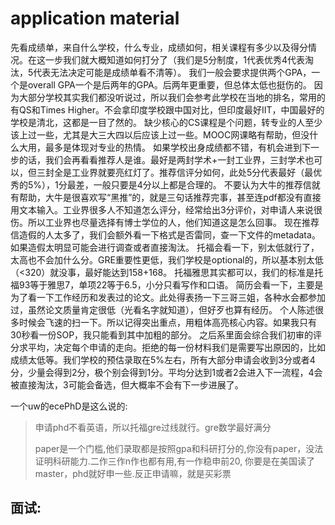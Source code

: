 # application material

先看成绩单，来自什么学校，什么专业，成绩如何，相关课程有多少以及得分情况。在这一步我们就大概知道如何打分了（我们是5分制度，1代表优秀4代表淘汰，5代表无法决定可能是成绩单看不清等）。
我们一般会要求提供两个GPA，一个是overall GPA一个是后两年的GPA。后两年更重要，但总体太低也挺伤的。
因为大部分学校其实我们都没听说过，所以我们会参考此学校在当地的排名，常用的有QS和Times Higher。不会拿印度学校跟中国对比，但印度最好IIT，中国最好的学校是清北，这都是一目了然的。
缺少核心的CS课程是个问题，转专业的人至少该上过一些，尤其是大三大四以后应该上过一些。MOOC网课略有帮助，但没什么大用，最多是体现对专业的热情。
如果学校出身成绩都不错，有机会进到下一步的话，我们会再看看推荐人是谁。最好是两封学术+一封工业界，三封学术也可以，但三封全是工业界就要亮红灯了。推荐信评分如何，此处5分代表最好（最优秀的5%），1分最差，一般只要是4分以上都是合理的。
不要认为大牛的推荐信就有帮助，大牛是很喜欢写“黑推”的，就是三句话推荐完事，甚至连pdf都没有直接用文本输入。工业界很多人不知道怎么评分，经常给出3分评价，对申请人来说很伤。所以工业界也尽量选择有博士学位的人，他们知道这是怎么回事。
现在推荐信造假的人太多了，我们会额外看一下格式是否雷同，查一下文件的metadata。如果造假太明显可能会进行调查或者直接淘汰。
托福会看一下，别太低就行了，太高也不会加什么分。GRE重要性更低，我们学校是optional的，所以基本别太低（<320）就没事，最好能达到158+168。
托福雅思其实都可以，我们的标准是托福93等于雅思7，单项22等于6.5，小分只看写作和口语。
简历会看一下，主要是为了看一下工作经历和发表过的论文。此处得表扬一下三哥三姐，各种水会都参加过，虽然论文质量肯定很低（光看名字就知道），但好歹也算有经历。
个人陈述很多时候会飞速的扫一下。所以记得突出重点，用粗体高亮核心内容。如果我只有30秒看一份SOP，我只能看到其中加粗的部分。
之后系里面会综合我们初审的评分求平均，决定每个申请的走向。拒绝的每一份材料我们是需要写出原因的，比如成绩太低等。我们学校的预估录取在5%左右，所有大部分申请会收到3分或者4分，少量会得到2分，极个别会得到1分。平均分达到1或者2会进入下一流程，4会被直接淘汰，3可能会备选，但大概率不会有下一步进展了。



一个uw的ecePhD是这么说的:

> 申请phd不看英语，所以托福gre过线就行。gre数学最好满分
>
> paper是一个门槛,他们录取都是按照gpa和科研打分的,你没有paper，没法证明科研能力.二作三作n作也都有用,有一作稳申前20, 你要是在美国读了master，phd就好申一些.反正申请嘛，就是买彩票



## 面试: 




